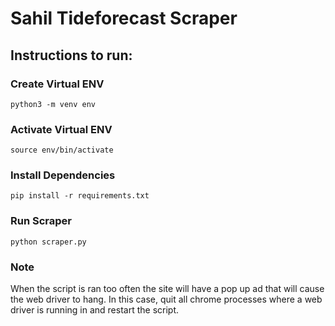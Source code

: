 # Sahil Tideforecast Scraper

## Instructions to run:

### Create Virtual ENV
```python3 -m venv env```

### Activate Virtual ENV
```source env/bin/activate```

### Install Dependencies
```pip install -r requirements.txt```

### Run Scraper
```python scraper.py```

### Note
When the script is ran too often the site will have a pop up ad that will cause the web driver to hang. In this case, quit all chrome processes where a web driver is running in and restart the script.